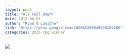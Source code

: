 ```yaml
---
layout: post
title: "All Fall Down"
date: 2015-04-01
author: "Ryan Ó Laoithe"
link: "https://plus.google.com/106085289040588109286"
categories: 2015 rpg winner
---
```


![]({{site.url}}/2015images/AllFallDown.jpg)


